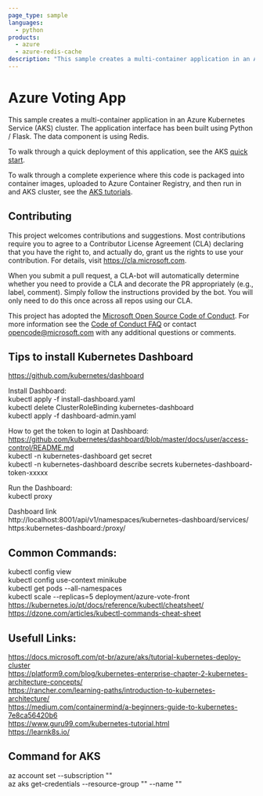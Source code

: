 ```yaml
---
page_type: sample
languages:
  - python
products:
  - azure
  - azure-redis-cache
description: "This sample creates a multi-container application in an Azure Kubernetes Service (AKS) cluster."
---
```


# Azure Voting App

This sample creates a multi-container application in an Azure Kubernetes Service (AKS) cluster. The application interface has been built using Python / Flask. The data component is using Redis.

To walk through a quick deployment of this application, see the AKS [quick start](https://docs.microsoft.com/en-us/azure/aks/kubernetes-walkthrough?WT.mc_id=none-github-nepeters).

To walk through a complete experience where this code is packaged into container images, uploaded to Azure Container Registry, and then run in and AKS cluster, see the [AKS tutorials](https://docs.microsoft.com/en-us/azure/aks/tutorial-kubernetes-prepare-app?WT.mc_id=none-github-nepeters).

## Contributing

This project welcomes contributions and suggestions.  Most contributions require you to agree to a
Contributor License Agreement (CLA) declaring that you have the right to, and actually do, grant us
the rights to use your contribution. For details, visit https://cla.microsoft.com.

When you submit a pull request, a CLA-bot will automatically determine whether you need to provide
a CLA and decorate the PR appropriately (e.g., label, comment). Simply follow the instructions
provided by the bot. You will only need to do this once across all repos using our CLA.

This project has adopted the [Microsoft Open Source Code of Conduct](https://opensource.microsoft.com/codeofconduct/).
For more information see the [Code of Conduct FAQ](https://opensource.microsoft.com/codeofconduct/faq/) or
contact [opencode@microsoft.com](mailto:opencode@microsoft.com) with any additional questions or comments.

## Tips to install Kubernetes Dashboard
https://github.com/kubernetes/dashboard  

Install Dashboard:   
kubectl apply -f install-dashboard.yaml  
kubectl delete ClusterRoleBinding kubernetes-dashboard  
kubectl apply -f dashboard-admin.yaml  

How to get the token to login at Dashboard:  
https://github.com/kubernetes/dashboard/blob/master/docs/user/access-control/README.md  
kubectl -n kubernetes-dashboard get secret  
kubectl -n kubernetes-dashboard describe secrets kubernetes-dashboard-token-xxxxx  

Run the Dashboard:  
kubectl proxy  

Dashboard link  
http://localhost:8001/api/v1/namespaces/kubernetes-dashboard/services/  https:kubernetes-dashboard:/proxy/  

## Common Commands:  
kubectl config view  
kubectl config use-context minikube    
kubectl get pods --all-namespaces  
kubectl scale --replicas=5 deployment/azure-vote-front  
https://kubernetes.io/pt/docs/reference/kubectl/cheatsheet/  
https://dzone.com/articles/kubectl-commands-cheat-sheet  

## Usefull Links:
https://docs.microsoft.com/pt-br/azure/aks/tutorial-kubernetes-deploy-cluster  
https://platform9.com/blog/kubernetes-enterprise-chapter-2-kubernetes-architecture-concepts/   
https://rancher.com/learning-paths/introduction-to-kubernetes-architecture/  
https://medium.com/containermind/a-beginners-guide-to-kubernetes-7e8ca56420b6  
https://www.guru99.com/kubernetes-tutorial.html  
https://learnk8s.io/  

## Command for AKS
az account set --subscription "<subscription>"  
az aks get-credentials --resource-group "<resource-group>" --name "<clustername>"  



